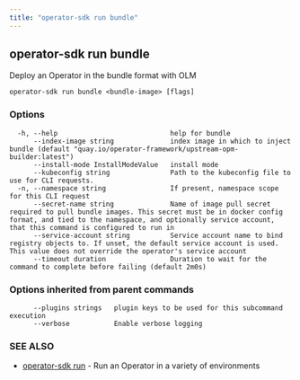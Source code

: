 ```yaml
---
title: "operator-sdk run bundle"
---
```

## operator-sdk run bundle

Deploy an Operator in the bundle format with OLM

```
operator-sdk run bundle <bundle-image> [flags]
```

### Options

```
  -h, --help                            help for bundle
      --index-image string              index image in which to inject bundle (default "quay.io/operator-framework/upstream-opm-builder:latest")
      --install-mode InstallModeValue   install mode
      --kubeconfig string               Path to the kubeconfig file to use for CLI requests.
  -n, --namespace string                If present, namespace scope for this CLI request
      --secret-name string              Name of image pull secret required to pull bundle images. This secret must be in docker config format, and tied to the namespace, and optionally service account, that this command is configured to run in
      --service-account string          Service account name to bind registry objects to. If unset, the default service account is used. This value does not override the operator's service account
      --timeout duration                Duration to wait for the command to complete before failing (default 2m0s)
```

### Options inherited from parent commands

```
      --plugins strings   plugin keys to be used for this subcommand execution
      --verbose           Enable verbose logging
```

### SEE ALSO

* [operator-sdk run](../operator-sdk_run)	 - Run an Operator in a variety of environments

